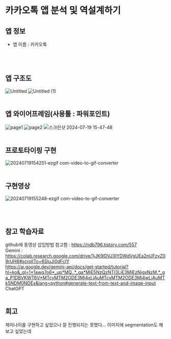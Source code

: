 # 카카오톡 앱 분석 및 역설계하기

## 앱 정보 
- 앱 이름 : 카카오톡<br><br>
 <br> <br>
## 앱 구조도    <br>
![Untitled](https://github.com/user-attachments/assets/f1866ad7-52e6-4fa3-b515-744c396a89b6)
![Untitled (1)](https://github.com/user-attachments/assets/92038be4-3d64-42e7-9c0a-3cb6ff8e71e2) 
 <br> <br>
## 앱 와이어프레임(사용툴 : 파워포인트) <br>
![page1](https://github.com/eueu29/AIFFEL_quest/assets/161274014/3a20cbb9-267b-48b0-977c-75f38b0af43c)
![page2](https://github.com/eueu29/AIFFEL_quest/assets/161274014/e1098439-4b52-435f-95f2-aa927207db9c) 
![스크린샷 2024-07-19 15-47-48](https://github.com/user-attachments/assets/98014813-69c5-4e1b-b6d4-bf72df043439)
 <br> <br>
## 프로토타이핑 구현  
![20240719154251-ezgif com-video-to-gif-converter](https://github.com/user-attachments/assets/cc38732a-48d2-4b0d-9b46-b05798f82dd7)
 <br> <br>  
## 구현영상
![20240719155248-ezgif com-video-to-gif-converter](https://github.com/user-attachments/assets/fb205ad7-a78f-49d1-a470-6b500950f9e1)

 <br> <br>  
## 참고 학습자료  
github에 동영상 삽입방법 참고함 : https://ndb796.tistory.com/557 <br>
Gemini : <br>
https://colab.research.google.com/drive/1jJK9lDVJ3IYDWdVgUEa2nUFzyZ09rUH8#scrollTo=6SluJi0dFcIY <br>
https://ai.google.dev/gemini-api/docs/get-started/tutorial?hl=ko&_gl=1*1awq7o6*_up*MQ..*_ga*MjE5NzQzNTI3LjE3MjEzNjgxNzM.*_ga_P1DBVKWT6V*MTcyMTM2ODE3Mi4xLjAuMTcyMTM2ODE3Mi4wLjAuMTk5NDM0NDEx&lang=python#generate-text-from-text-and-image-input <br>
ChatGPT <br>
<br>
## 회고  
제미나이를 구현하고 싶었으나 잘 진행되지는 못했다... 이미지에 segmentation도 해보고 싶었는데 





